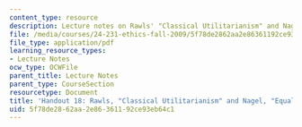 ```yaml
---
content_type: resource
description: Lecture notes on Rawls' "Classical Utilitarianism" and Nagel's "Equality."
file: /media/courses/24-231-ethics-fall-2009/5f78de2862aa2e86361192ce93eb64c1_MIT24_231F09_lec19.pdf
file_type: application/pdf
learning_resource_types:
- Lecture Notes
ocw_type: OCWFile
parent_title: Lecture Notes
parent_type: CourseSection
resourcetype: Document
title: 'Handout 18: Rawls, "Classical Utilitarianism" and Nagel, "Equality"'
uid: 5f78de28-62aa-2e86-3611-92ce93eb64c1
---
```

